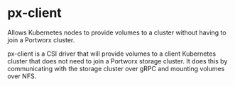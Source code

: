 # px-client

Allows Kubernetes nodes to provide volumes to a cluster without having to join a Portworx cluster.

px-client is a CSI driver that will provide volumes to a client Kubernetes cluster that does not need to join a Portworx storage cluster. It does this by communicating with the storage cluster over gRPC and mounting volumes over NFS.

